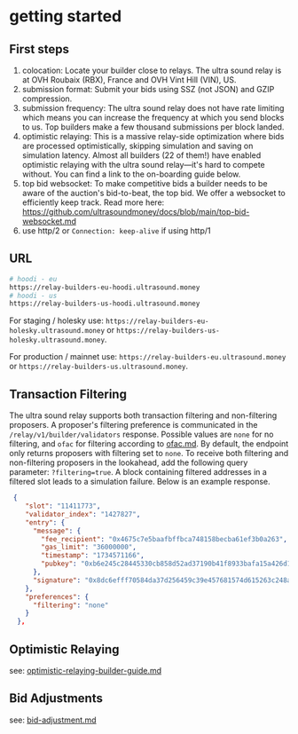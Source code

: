 # getting started

## First steps

1. colocation: Locate your builder close to relays. The ultra sound relay is at OVH Roubaix (RBX), France and OVH Vint Hill (VIN), US.
2. submission format: Submit your bids using SSZ (not JSON) and GZIP compression.
3. submission frequency: The ultra sound relay does not have rate limiting which means you can increase the frequency at which you send blocks to us. Top builders make a few thousand submissions per block landed.
4. optimistic relaying: This is a massive relay-side optimization where bids are processed optimistically, skipping simulation and saving on simulation latency. Almost all builders (22 of them!) have enabled optimistic relaying with the ultra sound relay—it's hard to compete without. You can find a link to the on-boarding guide below.
5. top bid websocket: To make competitive bids a builder needs to be aware of the auction's bid-to-beat, the top bid. We offer a websocket to efficiently keep track. Read more here: https://github.com/ultrasoundmoney/docs/blob/main/top-bid-websocket.md
6. use http/2 or `Connection: keep-alive` if using http/1

## URL

```bash
# hoodi - eu
https://relay-builders-eu-hoodi.ultrasound.money
# hoodi - us
https://relay-builders-us-hoodi.ultrasound.money
```

For staging / holesky use: `https://relay-builders-eu-holesky.ultrasound.money` or `https://relay-builders-us-holesky.ultrasound.money`.

For production / mainnet use: `https://relay-builders-eu.ultrasound.money` or `https://relay-builders-us.ultrasound.money`.

## Transaction Filtering

The ultra sound relay supports both transaction filtering and non-filtering proposers. A proposer's filtering preference is communicated in the `/relay/v1/builder/validators` response. Possible values are `none` for no filtering, and `ofac` for filtering according to  [ofac.md](../proposers/ofac.md "mention"). By default, the endpoint only returns proposers with filtering set to `none`. To receive both filtering and non-filtering proposers in the lookahead, add the following query parameter: `?filtering=true`. A block containing filtered addresses in a filtered slot leads to a simulation failure. Below is an example response.

```json
 {
    "slot": "11411773",
    "validator_index": "1427827",
    "entry": {
      "message": {
        "fee_recipient": "0x4675c7e5baafbffbca748158becba61ef3b0a263",
        "gas_limit": "36000000",
        "timestamp": "1734571166",
        "pubkey": "0xb6e245c28445330cb858d52ad37190b41f8933bafa15a426d12864fac8af4b209920bc44374f15b2ccbab9fcd70cc9bb"
      },
      "signature": "0x8dc6efff70584da37d256459c39e457681574d615263c248af9c7cc46cfef104994762b9fc7d3a2ddf594359d2a258170e507fe09c9984405e11559b1b35ea6da4dc5a8b1938a6afd46ced846d0d4ffd3a8643b1ec794e371951aa790a07f4c8"
    },
    "preferences": {
      "filtering": "none"
    }
  },
```

## Optimistic Relaying

see: [optimistic-relaying-builder-guide.md](optimistic-relaying-builder-guide.md "mention")

## Bid Adjustments

see: [bid-adjustment.md](bid-adjustment.md "mention")

